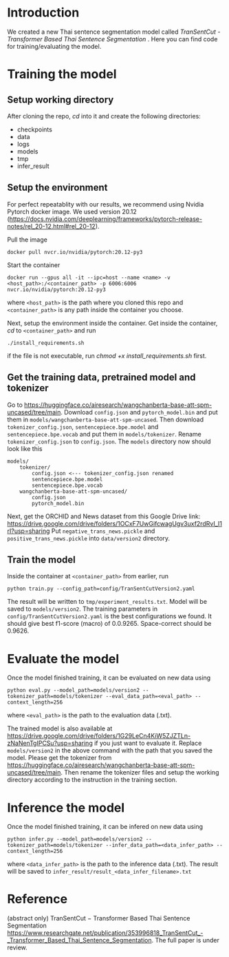 # Introduction
We created a new Thai sentence segmentation model called *TranSentCut - Transformer Based Thai Sentence Segmentation* . Here you can find code for training/evaluating the model.

# Training the model

## Setup working directory
After cloning the repo, *cd* into it and create the following directories: 

* checkpoints
* data
* logs
* models
* tmp
* infer_result

## Setup the environment
For perfect repeatablity with our results, we recommend using Nvidia Pytorch docker image. We used version 20.12 (https://docs.nvidia.com/deeplearning/frameworks/pytorch-release-notes/rel_20-12.html#rel_20-12).

Pull the image
```
docker pull nvcr.io/nvidia/pytorch:20.12-py3
```

Start the container
```
docker run --gpus all -it --ipc=host --name <name> -v <host_path>:/<container_path> -p 6006:6006 nvcr.io/nvidia/pytorch:20.12-py3
```
where `<host_path>` is the path where you cloned this repo and `<container_path>` is any path inside the container you choose.

Next, setup the environment inside the container. Get inside the container, *cd* to `<container_path>` and run
```
./install_requirements.sh
```
if the file is not executable, run *chmod +x install_requirements.sh* first.

## Get the training data, pretrained model and tokenizer
Go to https://huggingface.co/airesearch/wangchanberta-base-att-spm-uncased/tree/main. Download `config.json` and `pytorch_model.bin` and put them in `models/wangchanberta-base-att-spm-uncased`. Then download `tokenizer_config.json`, `sentencepiece.bpe.model` and `sentencepiece.bpe.vocab` and put them in `models/tokenizer`. Rename `tokenizer_config.json` to `config.json`. The `models` directory now should look like this

```
models/
    tokenizer/
        config.json <--- tokenizer_config.json renamed
        sentencepiece.bpe.model
        sentencepiece.bpe.vocab
    wangchanberta-base-att-spm-uncased/
        config.json
        pytorch_model.bin
```

Next, get the ORCHID and News dataset from this Google Drive link: https://drive.google.com/drive/folders/1OCxF7UwGifcwagUgv3uxf2rdRvI_I1rI?usp=sharing Put `negative_trans_news.pickle` and `positive_trans_news.pickle` into `data/version2` directory.

## Train the model
Inside the container at `<container_path>` from earlier, run
```
python train.py --config_path=config/TranSentCutVersion2.yaml
```
The result will be written to `tmp/experiment_results.txt`. Model will be saved to `models/version2`. The training parameters in `config/TranSentCutVersion2.yaml` is the best configurations we found. It should give best f1-score (macro) of 0.0.9265. Space-correct should be 0.9626.

# Evaluate the model

Once the model finished training, it can be evaluated on new data using
```
python eval.py --model_path=models/version2 --tokenizer_path=models/tokenizer --eval_data_path=<eval_path> --context_length=256
```
where `<eval_path>` is the path to the evaluation data (.txt). 

The trained model is also available at https://drive.google.com/drive/folders/1G29LeCn4KiW5ZJZTLn-zNaNenTgIPCSu?usp=sharing if you just want to evaluate it. Replace `models/version2` in the above command with the path that you saved the model. Please get the tokenizer from https://huggingface.co/airesearch/wangchanberta-base-att-spm-uncased/tree/main. Then rename the tokenizer files and setup the working directory according to the instruction in the training section.

# Inference the model

Once the model finished training, it can be infered on new data using
```
python infer.py --model_path=models/version2 --tokenizer_path=models/tokenizer --infer_data_path=<data_infer_path> --context_length=256
```
where `<data_infer_path>` is the path to the inference data (.txt). The result will be saved to `infer_result/result_<data_infer_filename>.txt` 

# Reference 
(abstract only) TranSentCut − Transformer Based Thai Sentence Segmentation https://www.researchgate.net/publication/353996818_TranSentCut_-_Transformer_Based_Thai_Sentence_Segmentation. The full paper is under review.